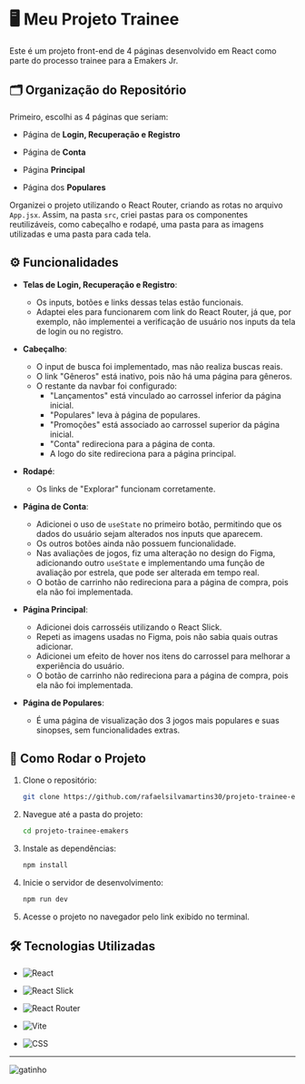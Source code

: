 # 🖥️ Meu Projeto Trainee

Este é um projeto front-end de 4 páginas desenvolvido em React como parte do processo trainee para a Emakers Jr.

## 🗂️ Organização do Repositório

Primeiro, escolhi as 4 páginas que seriam:  

- Página de **Login, Recuperação e Registro**  

- Página de **Conta**  

- Página **Principal**  

- Página dos **Populares**
  
Organizei o projeto utilizando o React Router, criando as rotas no arquivo `App.jsx`. Assim, na pasta `src`, criei pastas para os componentes reutilizáveis, como cabeçalho e rodapé, uma pasta para as imagens utilizadas e uma pasta para cada tela.

## ⚙️ Funcionalidades

- **Telas de Login, Recuperação e Registro**:  
  - Os inputs, botões e links dessas telas estão funcionais.  
  - Adaptei eles para funcionarem com link do React Router, já que, por exemplo, não implementei a verificação de usuário nos inputs da tela de login ou no registro.

- **Cabeçalho**:   
  - O input de busca foi implementado, mas não realiza buscas reais.  
  - O link "Gêneros" está inativo, pois não há uma página para gêneros.  
  - O restante da navbar foi configurado:  
    - "Lançamentos" está vinculado ao carrossel inferior da página inicial.  
    - "Populares" leva à página de populares.  
    - "Promoções" está associado ao carrossel superior da página inicial.  
    - "Conta" redireciona para a página de conta.  
    - A logo do site redireciona para a página principal.

- **Rodapé**:  
  - Os links de "Explorar" funcionam corretamente.

- **Página de Conta**:  
  - Adicionei o uso de `useState` no primeiro botão, permitindo que os dados do usuário sejam alterados nos inputs que aparecem.  
  - Os outros botões ainda não possuem funcionalidade.  
  - Nas avaliações de jogos, fiz uma alteração no design do Figma, adicionando outro `useState` e implementando uma função de avaliação por estrela, que pode ser alterada em tempo real.  
  - O botão de carrinho não redireciona para a página de compra, pois ela não foi implementada.

- **Página Principal**:  
  - Adicionei dois carrosséis utilizando o React Slick.  
  - Repeti as imagens usadas no Figma, pois não sabia quais outras adicionar.  
  - Adicionei um efeito de hover nos itens do carrossel para melhorar a experiência do usuário.  
  -  O botão de carrinho não redireciona para a página de compra, pois ela não foi implementada.

- **Página de Populares**:  
  - É uma página de visualização dos 3 jogos mais populares e suas sinopses, sem funcionalidades extras.

## 🚀 Como Rodar o Projeto

1. Clone o repositório:  
   ```bash
   git clone https://github.com/rafaelsilvamartins30/projeto-trainee-emakers
   ```  
2. Navegue até a pasta do projeto:  
   ```bash
   cd projeto-trainee-emakers
   ```  
3. Instale as dependências:  
   ```bash
   npm install
   ```  
4. Inicie o servidor de desenvolvimento:  
   ```bash
   npm run dev
   ```  
5. Acesse o projeto no navegador pelo link exibido no terminal.

## 🛠️ Tecnologias Utilizadas



- ![React](https://img.shields.io/badge/-React-61DAFB?logo=react&logoColor=white&style=flat)  

- ![React Slick](https://img.shields.io/badge/-React%20Slick-FFCC00?logo=javascript&logoColor=black&style=flat)  

- ![React Router](https://img.shields.io/badge/-React%20Router-CA4245?logo=react-router&logoColor=white&style=flat)  

- ![Vite](https://img.shields.io/badge/-Vite-646CFF?logo=vite&logoColor=white&style=flat)  

- ![CSS](https://img.shields.io/badge/-CSS-1572B6?logo=css3&logoColor=white&style=flat)



---



![gatinho](https://cataas.com/cat)
